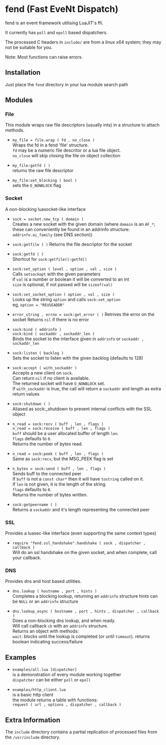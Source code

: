 fend (Fast EveNt Dispatch)
==========================

fend is an event framework utilising LuaJIT's ffi.

It currently has `poll` and `epoll` based dispatchers.

The processed C headers in `include/` are from a linux x64 system; they may not be suitable for you.

Note: Most functions can raise errors.

Installation
------------

Just place the `fend` directory in your lua module search path


Modules
-------

### File
This module wraps raw file descriptors (usually ints) in a structure to attach methods.

  - `my_file = file.wrap ( fd , no_close )`  
  	Wraps the fd in a fend 'file' structure.  
  	`fd` may be a numeric file descritor or a lua file object.  
  	`no_close` will skip closing the file on object collection  

 - `my_file:getfd ( )`  
 	returns the raw file descriptor

 - `my_file:set_blocking ( bool )`  
 	sets the `O_NONBLOCK` flag


### Socket
A non-blocking luasocket-like interface

 - `sock = socket.new_tcp ( domain )`  
 	Creates a new socket with the given domain (where `domain` is an `AF_*`; these can conveniently be found in an addrinfo structure: `addrinfo.ai_family` (see DNS section))

 - `sock:getfile ( )`
 	Returns the file descriptor for the socket

 - `sock:getfd ( )`  
 	Shortcut for `sock:getfile():getfd()`

 - `sock:set_option ( level , option , val , size )`  
 	Calls `setsockopt` with the given parameters  
 	if `val` is a number or boolean it will be converted to an int  
 	`size` is optional, if not passed will be `sizeof(val)`

 - `sock:set_socket_option ( option , val , size )`  
 	Looks up the string `option` and calls `sock:set_option`  
 	eg, `option = "REUSEADDR"`

 - `error_string , errno = sock:get_error ( )`
 	Retrives the error on the socket
 	Returns `nil` if there is no error

 - `sock:bind ( addrinfo )`  
	`sock:bind ( sockaddr , sockaddr_len )`  
	Binds the socket to the interface given in `addrinfo` or `sockaddr , sockaddr_len`

 - `sock:listen ( backlog )`  
 	Sets the socket to listen with the given backlog (defaults to 128)

 - `sock:accept ( with_sockaddr )`  
 	Accepts a new client on `sock`.  
 	Can return `nil` if no client is available.  
 	The returned socket will have `O_NONBLOCK` set.  
 	If `with_sockaddr` is true, the call will return a `sockaddr` and length as extra return values

 - `sock:shutdown ( )`  
 	Aliased as sock:_shutdown to prevent internal conflicts with the SSL object

 - `n_read = sock:recv ( buff , len , flags )`  
   `n_read = sock:receive ( buff , len , flags )`  
	`buff` should be a user allocated buffer of length `len`.  
	`flags` defaults to `0`.  
	Returns the number of bytes read.

 - `n_read = sock:peek ( buff , len , flags )`  
 	Same as `sock:recv`, but the MSG_PEEK flag is set

 - `n_bytes = sock:send ( buff , len , flags )`  
 	Sends buff to the connected peer  
	If `buff` is not a `const char*` then it will have `tostring` called on it.  
	If `len` is not given, it is the length of the string.  
	`flags` defaults to `0`.  
	Returns the number of bytes written.

 - `sock:getpeername ( )`  
 	Returns a `sockaddr` and it's length representing the connected peer

### SSL
Provides a luasec-like interface (even supporting the same context types)

 - `require "fend.ssl_handshake".handshake ( sock , dispatcher , callback )`  
 	Will do an ssl handshake on the given socket, and when complete, call your callback.

### DNS
Provides dns and host based utilities.

 - `dns.lookup ( hostname , port , hints )`  
 	Completes a blocking lookup, returning an `addrinfo` structure
 	hints can be `NULL` or an `addrinfo` structure

 - `dns.lookup_async ( hostname , port , hints , dispatcher , callback )`  
 	Does a non-blocking dns lookup, and when ready.  
 	Will call callback `cb` with an `addrinfo` structure.  
 	Returns an object with methods:  
		`wait`: blocks until the lookup is completed (or until `timeout`). returns boolean indicating success/failure


Examples
--------

 - `examples/all.lua [dispatcher]`  
 	is a demonstration of every module working together  
 	`dispatcher` can be either `poll` or `epoll`

 - `examples/http_client.lua`  
 	is a basic http client  
 	the module returns a table with functions:  
 		`request ( url , options , dispatcher , callback )`


Extra Information
-----------------

The `include` directory contains a partial replication of processed files from the `/usr/include` directory.
